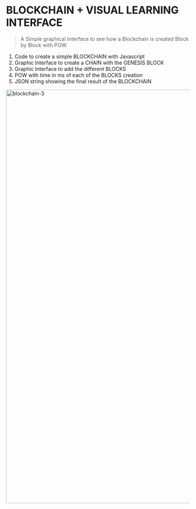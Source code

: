 # BLOCKCHAIN + VISUAL LEARNING INTERFACE 

> A Simple graphical Interface to see how a Blockchain is created Block by Block with POW.

1. Code to create a simple BLOCKCHAIN with Javascript
3. Graphic Interface to create a CHAIN with the GENESIS BLOCK
4. Graphic Interface to add the different BLOCKS
5. POW with time in ms of each of the BLOCKS creation
6. JSON string showing the final result of the BLOCKCHAIN

<img width="1130" alt="blockchain-3" src="https://user-images.githubusercontent.com/17754060/37937844-62ef2f26-3129-11e8-9df5-37ba87a82d15.png">


